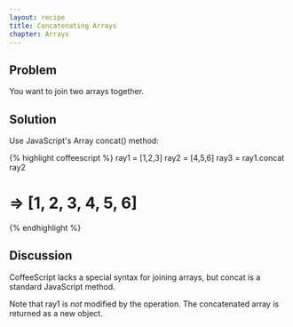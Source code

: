 ```yaml
---
layout: recipe
title: Concatenating Arrays
chapter: Arrays
---
```

## Problem

You want to join two arrays together.

## Solution

Use JavaScript's Array concat() method:

{% highlight coffeescript %}
ray1 = [1,2,3]
ray2 = [4,5,6]
ray3 = ray1.concat ray2
# => [1, 2, 3, 4, 5, 6]
{% endhighlight %}

## Discussion

CoffeeScript lacks a special syntax for joining arrays, but concat is a standard JavaScript method.

Note that ray1 is _not_ modified by the operation. The concatenated array is returned as a new object.
